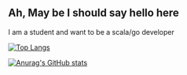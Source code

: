 ## Ah, May be I should say hello here

I am a student and want to be a scala/go developer

[![Top Langs](https://github-readme-stats.vercel.app/api/top-langs/?username=Pigeon377&theme=tokyonight&layout=compact)](https://github.com/anuraghazra/github-readme-stats)

[![Anurag's GitHub stats](https://github-readme-stats.vercel.app/api?username=Pigeon377&theme=tokyonight)](https://github.com/anuraghazra/github-readme-stats)
  



